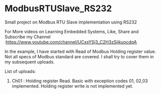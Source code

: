 # ModbusRTUSlave_RS232
Small project on Modbus RTU Slave implementation using RS232

For More videos on Learning Embedded Systems, Like, Share and Subscribe my Channel :https://www.youtube.com/channel/UCxsYSj3_C2H3zSijkuocdqA

In the example, I have started with Read of Modbus Holding register value.
Not all specs of Modbus standard are covered. I shall try to cover them in my subsequent uploads.

List of uploads:
1. Ch01 : Holding register Read. Basic with exception codes 01, 02,03 implemented. Holding register write is not implemented yet.

